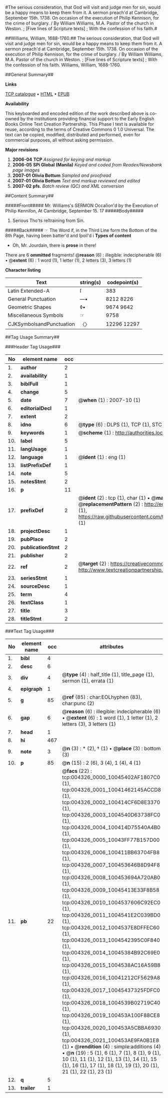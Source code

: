 #The serious consideration, that God will visit and judge men for sin, would be a happy means to keep them from it. A sermon preach'd at Cambridge, September 15th. 1738. On occasion of the execution of Philip Kennison, for the crime of burglary. / By William Williams, M.A. Pastor of the church in Weston. ; [Five lines of Scripture texts] ; With the confession of his faith.#

##Williams, William, 1688-1760.##
The serious consideration, that God will visit and judge men for sin, would be a happy means to keep them from it. A sermon preach'd at Cambridge, September 15th. 1738. On occasion of the execution of Philip Kennison, for the crime of burglary. / By William Williams, M.A. Pastor of the church in Weston. ; [Five lines of Scripture texts] ; With the confession of his faith.
Williams, William, 1688-1760.

##General Summary##

**Links**

[TCP catalogue](http://www.ota.ox.ac.uk/tcp/)  • 
[HTML](http://tei.it.ox.ac.uk/tcp/Texts-HTML/free/N03/N03541.html)  • 
[EPUB](http://tei.it.ox.ac.uk/tcp/Texts-EPUB/free/N03/N03541.epub)

**Availability**

This keyboarded and encoded edition of the
	       work described above is co-owned by the institutions
	       providing financial support to the Early English Books
	       Online Text Creation Partnership. This Phase I text is
	       available for reuse, according to the terms of Creative
	       Commons 0 1.0 Universal. The text can be copied,
	       modified, distributed and performed, even for
	       commercial purposes, all without asking permission.

**Major revisions**

1. __2006-04__ __TCP__ *Assigned for keying and markup*
1. __2006-05__ __SPi Global (Manila)__ *Keyed and coded from Readex/Newsbank page images*
1. __2007-01__ __Olivia Bottum__ *Sampled and proofread*
1. __2007-01__ __Olivia Bottum__ *Text and markup reviewed and edited*
1. __2007-02__ __pfs.__ *Batch review (QC) and XML conversion*

##Content Summary##

#####Front#####
Mr. Williams's SERMON Occaſion'd by the Execution of Philip Kenniſon, At Cambridge, September 15. 17
#####Body#####

1. Serious Tho'ts reſtraining from Sin.

#####Back#####
☞ The Word if, in the Third Line form the Bottom of the 8th Page, having been batter'd and ſpoil'd i
**Types of content**

  * Oh, Mr. Jourdain, there is **prose** in there!

There are 6 **ommitted** fragments! 
 @__reason__ (6) : illegible: indecipherable (6)  •  @__extent__ (6) : 1 word (1), 1 letter (1), 2 letters (3), 3 letters (1)

**Character listing**


|Text|string(s)|codepoint(s)|
|---|---|---|
|Latin Extended-A|ſ|383|
|General Punctuation|—•|8212 8226|
|Geometric Shapes|◊▪|9674 9642|
|Miscellaneous Symbols|☞|9758|
|CJKSymbolsandPunctuation|〈〉|12296 12297|

##Tag Usage Summary##

###Header Tag Usage###

|No|element name|occ|attributes|
|---|---|---|---|
|1.|__author__|2||
|2.|__availability__|1||
|3.|__biblFull__|1||
|4.|__change__|5||
|5.|__date__|7| @__when__ (1) : 2007-10 (1)|
|6.|__editorialDecl__|1||
|7.|__extent__|2||
|8.|__idno__|6| @__type__ (6) : DLPS (1), TCP (1), STC (1), NOTIS (1), IMAGE-SET (1), EVANS-CITATION (1)|
|9.|__keywords__|1| @__scheme__ (1) : http://authorities.loc.gov/ (1)|
|10.|__label__|5||
|11.|__langUsage__|1||
|12.|__language__|1| @__ident__ (1) : eng (1)|
|13.|__listPrefixDef__|1||
|14.|__note__|5||
|15.|__notesStmt__|2||
|16.|__p__|11||
|17.|__prefixDef__|2| @__ident__ (2) : tcp (1), char (1)  •  @__matchPattern__ (2) : ([0-9\-]+):([0-9IVX]+) (1), (.+) (1)  •  @__replacementPattern__ (2) : http://eebo.chadwyck.com/downloadtiff?vid=$1&page=$2 (1), https://raw.githubusercontent.com/textcreationpartnership/Texts/master/tcpchars.xml#$1 (1)|
|18.|__projectDesc__|1||
|19.|__pubPlace__|2||
|20.|__publicationStmt__|2||
|21.|__publisher__|2||
|22.|__ref__|2| @__target__ (2) : https://creativecommons.org/publicdomain/zero/1.0/ (1), http://www.textcreationpartnership.org/docs/. (1)|
|23.|__seriesStmt__|1||
|24.|__sourceDesc__|1||
|25.|__term__|4||
|26.|__textClass__|1||
|27.|__title__|3||
|28.|__titleStmt__|2||


###Text Tag Usage###

|No|element name|occ|attributes|
|---|---|---|---|
|1.|__bibl__|4||
|2.|__desc__|6||
|3.|__div__|4| @__type__ (4) : half_title (1), title_page (1), sermon (1), errata (1)|
|4.|__epigraph__|1||
|5.|__g__|85| @__ref__ (85) : char:EOLhyphen (83), char:punc (2)|
|6.|__gap__|6| @__reason__ (6) : illegible: indecipherable (6)  •  @__extent__ (6) : 1 word (1), 1 letter (1), 2 letters (3), 3 letters (1)|
|7.|__head__|1||
|8.|__hi__|467||
|9.|__note__|3| @__n__ (3) : * (2), † (1)  •  @__place__ (3) : bottom (3)|
|10.|__p__|85| @__n__ (15) : 2 (6), 3 (4), 1 (4), 4 (1)|
|11.|__pb__|22| @__facs__ (22) : tcp:004326_0000_10045402AF1807C0 (1), tcp:004326_0001_10041462145ACCD8 (1), tcp:004326_0002_100414CF6D8E3370 (1), tcp:004326_0003_1004540D63738FC0 (1), tcp:004326_0004_100414D75540A4B0 (1), tcp:004326_0005_10043FF77B157D00 (1), tcp:004326_0006_100411BB63704FB8 (1), tcp:004326_0007_100453646B8D94F8 (1), tcp:004326_0008_100453694A720AB0 (1), tcp:004326_0009_10045413E33F8B58 (1), tcp:004326_0010_1004537606C92EC0 (1), tcp:004326_0011_1004541E2C039BD0 (1), tcp:004326_0012_1004537E8DFFEC60 (1), tcp:004326_0013_1004542395C0F840 (1), tcp:004326_0014_10045384B92C69E0 (1), tcp:004326_0015_1004538AC16A59B8 (1), tcp:004326_0016_10041212CF5629A8 (1), tcp:004326_0017_10045437325FDFC0 (1), tcp:004326_0018_1004539B02719C40 (1), tcp:004326_0019_100453A100F88CE8 (1), tcp:004326_0020_100453A5CBBA6930 (1), tcp:004326_0021_100453AE9FA0B1E8 (1)  •  @__rendition__ (4) : simple:additions (4)  •  @__n__ (19) : 5 (1), 6 (1), 7 (1), 8 (1), 9 (1), 10 (1), 11 (1), 12 (1), 13 (1), 14 (1), 15 (1), 16 (1), 17 (1), 18 (1), 19 (1), 20 (1), 21 (1), 22 (1), 23 (1)|
|12.|__q__|5||
|13.|__trailer__|1||
